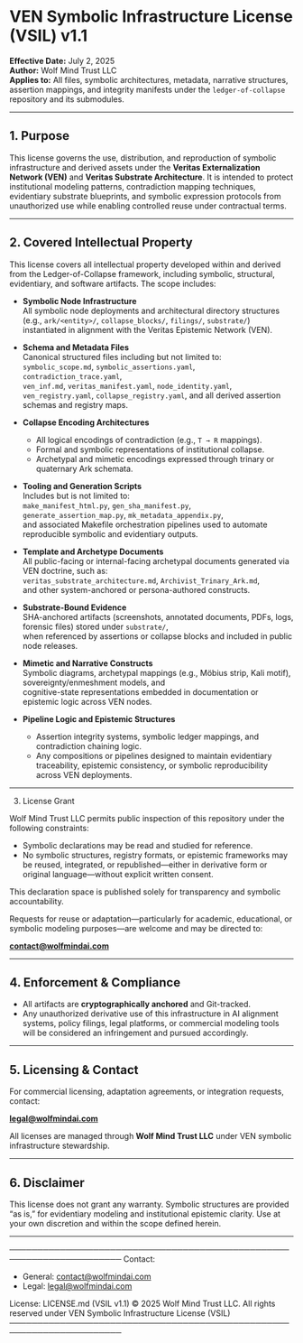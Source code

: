 
# VEN Symbolic Infrastructure License (VSIL) v1.1

**Effective Date:** July 2, 2025  
**Author:** Wolf Mind Trust LLC  
**Applies to:** All files, symbolic architectures, metadata, narrative structures, assertion mappings, and integrity manifests under the `ledger-of-collapse` repository and its submodules.

---

## 1. Purpose

This license governs the use, distribution, and reproduction of symbolic infrastructure and derived assets under the **Veritas Externalization Network (VEN)** and **Veritas Substrate Architecture**. It is intended to protect institutional modeling patterns, contradiction mapping techniques, evidentiary substrate blueprints, and symbolic expression protocols from unauthorized use while enabling controlled reuse under contractual terms.

---

## 2. Covered Intellectual Property

This license covers all intellectual property developed within and derived from the Ledger-of-Collapse framework, including symbolic, structural, evidentiary, and software artifacts. The scope includes:

- **Symbolic Node Infrastructure**  
  All symbolic node deployments and architectural directory structures (e.g., `ark/<entity>/`, `collapse_blocks/`, `filings/`, `substrate/`) instantiated in alignment with the Veritas Epistemic Network (VEN).

- **Schema and Metadata Files**  
  Canonical structured files including but not limited to:  
  `symbolic_scope.md`, `symbolic_assertions.yaml`, `contradiction_trace.yaml`,  
  `ven_inf.md`, `veritas_manifest.yaml`, `node_identity.yaml`,  
  `ven_registry.yaml`, `collapse_registry.yaml`, and all derived assertion schemas and registry maps.

- **Collapse Encoding Architectures**  
  - All logical encodings of contradiction (e.g., `T → R` mappings).
  - Formal and symbolic representations of institutional collapse.
  - Archetypal and mimetic encodings expressed through trinary or quaternary Ark schemata.

- **Tooling and Generation Scripts**  
  Includes but is not limited to:  
  `make_manifest_html.py`, `gen_sha_manifest.py`,  
  `generate_assertion_map.py`, `mk_metadata_appendix.py`,  
  and associated Makefile orchestration pipelines used to automate reproducible symbolic and evidentiary outputs.

- **Template and Archetype Documents**  
  All public-facing or internal-facing archetypal documents generated via VEN doctrine, such as:  
  `veritas_substrate_architecture.md`, `Archivist_Trinary_Ark.md`,  
  and other system-anchored or persona-authored constructs.

- **Substrate-Bound Evidence**  
  SHA-anchored artifacts (screenshots, annotated documents, PDFs, logs, forensic files) stored under `substrate/`,  
  when referenced by assertions or collapse blocks and included in public node releases.

- **Mimetic and Narrative Constructs**  
  Symbolic diagrams, archetypal mappings (e.g., Möbius strip, Kali motif), sovereignty/enmeshment models, and  
  cognitive-state representations embedded in documentation or epistemic logic across VEN nodes.

- **Pipeline Logic and Epistemic Structures**  
  - Assertion integrity systems, symbolic ledger mappings, and contradiction chaining logic.
  - Any compositions or pipelines designed to maintain evidentiary traceability, epistemic consistency, or symbolic reproducibility across VEN deployments.

---
3. License Grant

Wolf Mind Trust LLC permits public inspection of this repository under the following constraints:

- Symbolic declarations may be read and studied for reference.
- No symbolic structures, registry formats, or epistemic frameworks may be reused, integrated, or republished—either in derivative form or original language—without explicit written consent.

This declaration space is published solely for transparency and symbolic accountability.

Requests for reuse or adaptation—particularly for academic, educational, or symbolic modeling purposes—are welcome and may be directed to:

**contact@wolfmindai.com**

---

## 4. Enforcement & Compliance

- All artifacts are **cryptographically anchored** and Git-tracked.
- Any unauthorized derivative use of this infrastructure in AI alignment systems, policy filings, legal platforms, or commercial modeling tools will be considered an infringement and pursued accordingly.

---

## 5. Licensing & Contact

For commercial licensing, adaptation agreements, or integration requests, contact:

**legal@wolfmindai.com**

All licenses are managed through **Wolf Mind Trust LLC** under VEN symbolic infrastructure stewardship.

---

## 6. Disclaimer

This license does not grant any warranty. Symbolic structures are provided “as is,” for evidentiary modeling and institutional epistemic clarity. Use at your own discretion and within the scope defined herein.

---

──────────────────────────────────────────────────────────────────────
Contact:
- General: contact@wolfmindai.com
- Legal: legal@wolfmindai.com

License: LICENSE.md (VSIL v1.1)
© 2025 Wolf Mind Trust LLC. All rights reserved under VEN Symbolic Infrastructure License (VSIL)
──────────────────────────────────────────────────────────────────────

